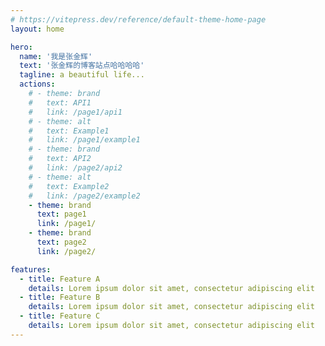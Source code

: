 ```yaml
---
# https://vitepress.dev/reference/default-theme-home-page
layout: home

hero:
  name: '我是张金辉'
  text: '张金辉的博客站点哈哈哈哈'
  tagline: a beautiful life...
  actions:
    # - theme: brand
    #   text: API1
    #   link: /page1/api1
    # - theme: alt
    #   text: Example1
    #   link: /page1/example1
    # - theme: brand
    #   text: API2
    #   link: /page2/api2
    # - theme: alt
    #   text: Example2
    #   link: /page2/example2
    - theme: brand
      text: page1
      link: /page1/
    - theme: brand
      text: page2
      link: /page2/

features:
  - title: Feature A
    details: Lorem ipsum dolor sit amet, consectetur adipiscing elit
  - title: Feature B
    details: Lorem ipsum dolor sit amet, consectetur adipiscing elit
  - title: Feature C
    details: Lorem ipsum dolor sit amet, consectetur adipiscing elit
---
```

